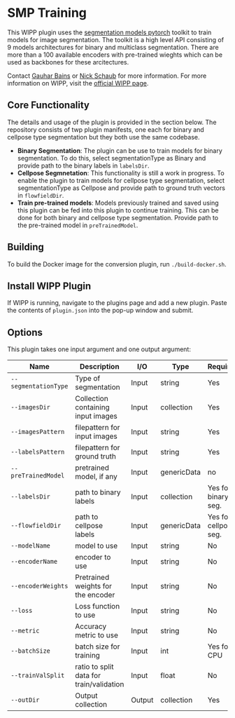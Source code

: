# SMP Training

This WIPP plugin uses the [segmentation models pytorch](https://github.com/qubvel/segmentation_models.pytorch) toolkit to train models for image segmentation. The toolkit is a high level API consisting of 9 models architectures for binary and multiclass segmentation. There are more than a 100 available encoders with pre-trained wieghts which can be used as backbones for these arcitectures. 
  
Contact [Gauhar Bains](mailto:gauhar.bains@labshare.org) or [Nick Schaub](mailto:nick.schaub@labshare.org) for more information.
For more information on WIPP, visit the [official WIPP page](https://isg.nist.gov/deepzoomweb/software/wipp).

## Core Functionality
The details and usage of the plugin is provided in the section below. The repository consists of twp plugin manifests, one each for binary and cellpose type segmentation but they both use the same codebase. 
 
- **Binary Segmentation**: The plugin can be use to train models for binary segmentation. To do this, select segmentationType as Binary and provide path to the binary labels in `labelsDir`.
- **Cellpose Segmnetation**: This functionality is still a work in progress. To enable the plugin to train models for cellpose type segmentation, select segmentationType as Cellpose and provide path to ground truth vectors in `flowfieldDir`. 
- **Train pre-trained models**: Models previously trained and saved using this plugin can be fed into this plugin to continue training. This can be done for both binary and cellpose type segmentation. Provide path to the pre-trained model in `preTrainedModel`. 


## Building

To build the Docker image for the conversion plugin, run
`./build-docker.sh`.

## Install WIPP Plugin

If WIPP is running, navigate to the plugins page and add a new plugin. Paste the contents of `plugin.json` into the pop-up window and submit.

## Options

This plugin takes one input argument and one output argument:

| Name          | Description             | I/O    | Type   | Required | Default |
|---------------|-------------------------|--------|--------|----------|---------|
| `--segmentationType` | Type of segmentation | Input | string | Yes | - |
| `--imagesDir` | Collection containing input images | Input | collection | Yes | - |
| `--imagesPattern` | filepattern for input images | Input | string | Yes | - |
| `--labelsPattern` | filepattern for ground truth | Input | string | Yes | - |
| `--preTrainedModel` | pretrained model, if any| Input | genericData | no | None |
| `--labelsDir` | path to binary labels | Input | collection | Yes for binary seg. | - |
| `--flowfieldDir` | path to cellpose labels | Input | genericData | Yes for cellpose seg. | - |
| `--modelName` | model to use | Input | string | No | unet|
| `--encoderName` | encoder to use | Input | string | No | resnet34|
| `--encoderWeights` | Pretrained weights for the encoder | Input | string | No | Random|
| `--loss` | Loss function to use | Input | string | No | Dice |
| `--metric` | Accuracy metric to use | Input | string | No | IoU |
| `--batchSize` | batch size for training | Input | int | Yes for CPU | max for GPU|
| `--trainValSplit` | ratio to split data for train/validation | Input | float | No | 0.7 |
| `--outDir` | Output collection | Output | collection | Yes | -|

